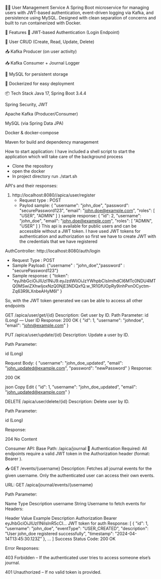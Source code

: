 
🧑‍💼 User Management Service
A Spring Boot microservice for managing users with JWT-based authentication, event-driven logging via Kafka, and persistence using MySQL. Designed with clean separation of concerns and built to run containerized with Docker.

🚀 Features
🔐 JWT-based Authentication (Login Endpoint)

🧑 User CRUD (Create, Read, Update, Delete)

📤 Kafka Producer (on user activity)

📥 Kafka Consumer + Journal Logger

🐬 MySQL for persistent storage

🐳 Dockerized for easy deployment

📦 Tech Stack
Java 17, Spring Boot 3.4.4

Spring Security, JWT

Apache Kafka (Producer/Consumer)

MySQL (via Spring Data JPA)

Docker & docker-compose

Maven for build and dependency management


How to start application: 
I have included a shell script to start the application which will take care of the background process
- Clone the repository
- open the docker
- In project directory run ./start.sh


API's and their responses:


1. http://localhost:8080//apica/user/register
   - Request type : POST
   - Paylod sample: {
    "username": "john_doe",
    "password": "securePassword123",
    "email": "john.doe@example.com",
    "roles": [
        "USER",
        "ADMIN"
    ]
}
sample response: {
    "id": 2,
    "username": "john_doe",
    "email": "john.doe@example.com",
    "roles": [
        "ADMIN",
        "USER"
    ]
}
This api is available for public users and can be accessible without a JWT token.
I have used JWT tokens for authentication and authorization
so first we have to create JWT with the credentials that we have registered

AuthController:
 http://localhost:8080/auth/login
  - Request Type : POST
  - Sample Payload: {"username" : "john_doe","password" : "securePassword123"}
  - Sample response: {
    "token": "eyJhbGciOiJIUzI1NiJ9.eyJzdWIiOiJzYWhpbCIsImlhdCI6MTc0NDU4MTQ0MSwiZXhwIjoxNzQ0NjE3NDQxfQ.w_1R1GfUOpRy9inhPxnOCyctm-Zq63R9LXnbeAHyM6I"
}


So, with the JWT token generated we can be able to access all other endpoints

GET /apica/user/get/{id}
Description: Get user by ID.
Path Parameter:
id (Long) — User ID
Response:
200 OK
{
  "id": 1,
  "username": "johndoe",
  "email": "john@example.com"
}


PUT /apica/user/update/{id}
Description: Update a user by ID.

Path Parameter:

id (Long)

Request Body:
{
  "username": "john_doe_updated",
  "email": "john_updated@example.com",
  "password": "newPassword"
}
Response:

200 OK

json
Copy
Edit
{
  "id": 1,
  "username": "john_doe_updated",
  "email": "john_updated@example.com"
}

DELETE /apica/user/delete/{id}
Description: Delete user by ID.

Path Parameter:

id (Long)

Response:

204 No Content


Consumer API:
Base Path: /apica/journal
🔐 Authentication Required:
All endpoints require a valid JWT token in the Authorization header (format: Bearer <token>).

📥 GET /events/{username}
Description:
Fetches all journal events for the given username. Only the authenticated user can access their own events.

URL:
GET /apica/journal/events/{username}

Path Parameter:

Name	Type	Description
username	String	Username to fetch events for
Headers:

Header	Value Example	Description
Authorization	Bearer eyJhbGciOiJIUzI1NiIsInR5cCI...	JWT token for auth
Response:
[
  {
    "id": 1,
    "username": "john_doe",
    "eventType": "USER_CREATED",
    "description": "User john_doe registered successfully",
    "timestamp": "2024-04-14T13:45:30.123Z"
  },
  ...
]
Success Status Code: 200 OK

Error Responses:

403 Forbidden – If the authenticated user tries to access someone else’s journal.

401 Unauthorized – If no valid token is provided.
